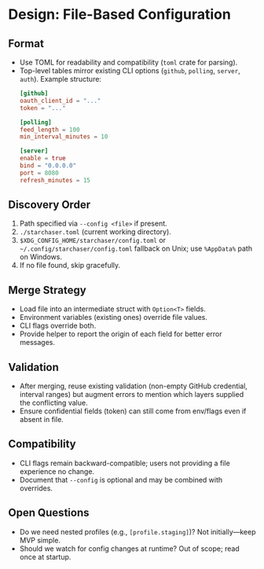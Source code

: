 # Design: File-Based Configuration

## Format
- Use TOML for readability and compatibility (`toml` crate for parsing).
- Top-level tables mirror existing CLI options (`github`, `polling`, `server`, `auth`). Example structure:
  ```toml
  [github]
  oauth_client_id = "..."
  token = "..."

  [polling]
  feed_length = 100
  min_interval_minutes = 10

  [server]
  enable = true
  bind = "0.0.0.0"
  port = 8080
  refresh_minutes = 15
  ```

## Discovery Order
1. Path specified via `--config <file>` if present.
2. `./starchaser.toml` (current working directory).
3. `$XDG_CONFIG_HOME/starchaser/config.toml` or `~/.config/starchaser/config.toml` fallback on Unix; use `%AppData%` path on Windows.
4. If no file found, skip gracefully.

## Merge Strategy
- Load file into an intermediate struct with `Option<T>` fields.
- Environment variables (existing ones) override file values.
- CLI flags override both.
- Provide helper to report the origin of each field for better error messages.

## Validation
- After merging, reuse existing validation (non-empty GitHub credential, interval ranges) but augment errors to mention which layers supplied the conflicting value.
- Ensure confidential fields (token) can still come from env/flags even if absent in file.

## Compatibility
- CLI flags remain backward-compatible; users not providing a file experience no change.
- Document that `--config` is optional and may be combined with overrides.

## Open Questions
- Do we need nested profiles (e.g., `[profile.staging]`)? Not initially—keep MVP simple.
- Should we watch for config changes at runtime? Out of scope; read once at startup.
